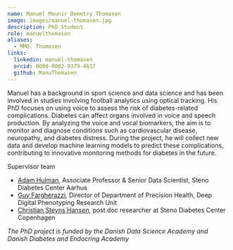 ```yaml
---
name: Manuel Mounir Demetry Thomasen
image: images/manuel-thomasen.jpg
description: PhD Student
role: manuelthomasen
aliases:
  - MMD. Thomasen
links:
  linkedin: manuel-thomasen
  orcid: 0000-0002-9379-4617
  github: ManuThomasen
---
```


Manuel has a background in sport science and data science and has been involved in studies involving football analytics using optical tracking.
His PhD focuses on using voice to assess the risk of diabetes-related complications. Diabetes can affect organs involved in voice and speech production. By analyzing the voice and vocal biomarkers, the aim is to monitor and diagnose conditions such as cardiovascular disease, neuropathy, and diabetes distress. During the project, he will collect new data and develop machine learning models to predict these complications, contributing to innovative monitoring methods for diabetes in the future.

Supervisor team
- [Adam Hulman](https://hulmanlab.com/members/adam-hulman.html), Associate Professor & Senior Data Scientist, Steno Diabetes Center Aarhus
- [Guy Fargherazzi](https://researchportal.lih.lu/en/persons/guy-fagherazzi), Director of Department of Precision Health, Deep Digital Phenotyping Research Unit
- [Christian Stevns Hansen](https://www.sdcc.dk/forskning/forskningsprofiler/Sider/Christian-Stevns-Hansen.aspx), post.doc researcher at Steno Diabetes Center Copenhagen

*The PhD project is funded by the Danish Data Science Academy and Danish Diabetes and Endocring Academy*
